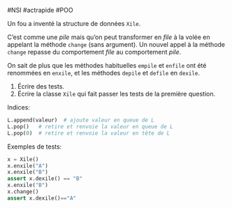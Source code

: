 #NSI #actrapide #POO

Un fou a inventé la structure de données
`Xile`.

C’est comme une *pile* mais qu’on peut
transformer en *file* à la volée en appelant la
méthode `change` (sans argument). Un nouvel
appel à la méthode `change` repasse du
comportement *file* au comportement *pile*.

On sait de plus que les méthodes habituelles
`empile` et `enfile` ont été renommées en
`enxile`, et les méthodes `depile` et `defile`
en `dexile`.

1. Écrire des tests.
2. Écrire la classe `Xile` qui fait passer les tests
    de la première question.

Indices:

```python
L.append(valeur)  # ajoute valeur en queue de L
L.pop()   # retire et renvoie la valeur en queue de L
L.pop(0)  # retire et renvoie la valeur en tête de L
```

Exemples de tests:

```python
x = Xile()
x.enxile("A")
x.enxile("B")
assert x.dexile() == "B"
x.enxile("B")
x.change()
assert x.dexile()=="A"
```